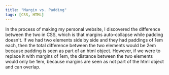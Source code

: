 ```yaml
---
title: "Margin vs. Padding"
tags: [CSS, HTML]
---
```


In the process of making my personal website, I discovered the difference between the two in CSS, which is that margins auto-collapse while padding doesn't. If we had two elements side by side and they had paddings of 1em each, then the total difference between the two elements would be 2em because padding is seen as part of an html object. However, if we were to replace it with margins of 1em, the distance between the two elements would only be 1em, because margins are seen as not part of the html object and can overlap.